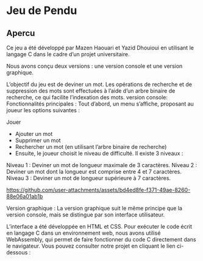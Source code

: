 # Jeu de Pendu

## Apercu
Ce jeu a été développé par Mazen Haouari et Yazid Dhouioui en utilisant le langage C dans le cadre d’un projet universitaire.

Nous avons conçu deux versions : une version console et une version graphique.

L’objectif du jeu est de deviner un mot. Les opérations de recherche et de suppression des mots sont effectuées à l’aide d’un arbre binaire de recherche, ce qui facilite l’indexation des mots.
version console:
Fonctionnalités principales :
Tout d’abord, un menu s’affiche, proposant au joueur les options suivantes :

Jouer
- Ajouter un mot
- Supprimer un mot
- Rechercher un mot (en utilisant l’arbre binaire de recherche)
- Ensuite, le joueur choisit le niveau de difficulté. Il existe 3 niveaux :

Niveau 1 : Deviner un mot de longueur maximale de 3 caractères.
Niveau 2 : Deviner un mot dont la longueur est comprise entre 4 et 7 caractères.
Niveau 3 : Deviner un mot de longueur supérieure à 7 caractères.



https://github.com/user-attachments/assets/bd4ed8fe-f371-49ae-8260-88e06a01ab1b




Version graphique :
La version graphique suit le même principe que la version console, mais se distingue par son interface utilisateur.

L’interface a été développée en HTML et CSS.
Pour exécuter le code écrit en langage C dans un environnement web, nous avons utilisé WebAssembly, qui permet de faire fonctionner du code C directement dans le navigateur.
Vous pouvez consulter notre projet en cliquant le lien ci-dessous :

